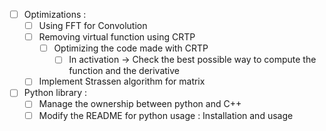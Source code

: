 - [ ] Optimizations : 
  - [ ] Using FFT for Convolution
  - [ ] Removing virtual function using CRTP
    - [ ] Optimizing the code made with CRTP
      - [ ] In activation -> Check the best possible way to compute the function and the derivative
  - [ ] Implement Strassen algorithm for matrix
- [ ] Python library : 
  - [ ] Manage the ownership between python and C++
  - [ ] Modify the README for python usage : Installation and usage
